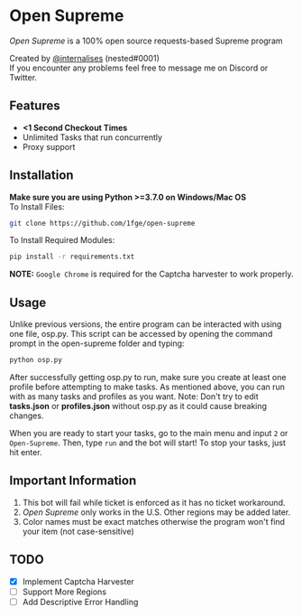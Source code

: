 # Open Supreme
*Open Supreme* is a 100% open source requests-based Supreme program  

Created by [@internalises](https://twitter.com/internalises) (nested#0001)  
If you encounter any problems feel free to message me on Discord or Twitter.

## Features
* **<1 Second Checkout Times**  
* Unlimited Tasks that run concurrently
* Proxy support

## Installation
**Make sure you are using Python >=3.7.0 on Windows/Mac OS**  
To Install Files:  
```bash
git clone https://github.com/1fge/open-supreme
```
To Install Required Modules:  
```bash
pip install -r requirements.txt
```

**NOTE:** `Google Chrome` is required for the Captcha harvester to work properly.
  

## Usage
Unlike previous versions, the entire program can be interacted with using one file, osp.py. This script can be accessed by opening the command prompt in the open-supreme folder and typing: 
```bash
python osp.py
```
After successfully getting osp.py to run, make sure you create at least one profile before attempting to make tasks. As mentioned above, you can run with as many tasks and profiles as you want. Note: Don't try to edit **tasks.json** or **profiles.json** without osp.py as it could cause breaking changes.

When you are ready to start your tasks, go to the main menu and input `2` or `Open-Supreme`. Then, type `run` and the bot will start! To stop your tasks, just hit enter.
  

## Important Information 
1. This bot will fail while ticket is enforced as it has no ticket workaround.
2. *Open Supreme* only works in the U.S. Other regions may be added later. 
3. Color names must be exact matches otherwise the program won't find your item (not case-sensitive)

## TODO
- [x] Implement Captcha Harvester
- [ ] Support More Regions
- [ ] Add Descriptive Error Handling
